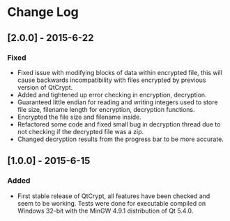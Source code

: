 # Change Log

## [2.0.0] - 2015-6-22
### Fixed
- Fixed issue with modifying blocks of data within encrypted file, this will cause backwards incompatibility with files encrypted by previous version of QtCrypt.
- Added and tightened up error checking in encryption, decryption.
- Guaranteed little endian for reading and writing integers used to store file size, filename length for encryption, decryption functions.
- Encrypted the file size and filename inside.
- Refactored some code and fixed small bug in decryption thread due to not checking if the decrypted file was a zip.
- Changed decryption results from the progress bar to be more accurate.

## [1.0.0] - 2015-6-15
### Added
- First stable release of QtCrypt, all features have been checked and seem to be working. Tests were done for executable compiled on Windows 32-bit with the MinGW 4.9.1 distribution of Qt 5.4.0.
